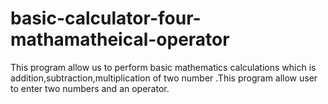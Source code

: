 # basic-calculator-four-mathamatheical-operator
This program allow us to perform basic mathematics calculations which is addition,subtraction,multiplication of two number .This program allow user to  enter two numbers and an operator.
